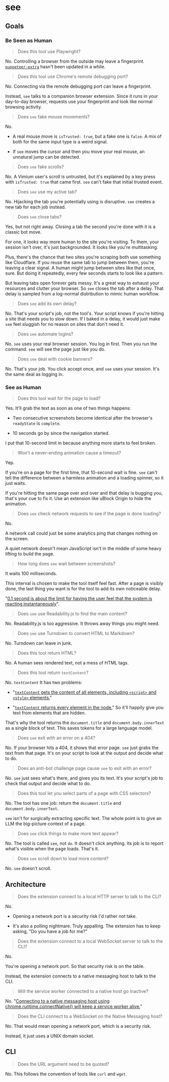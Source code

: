 # see

## Goals

### Be Seen as Human

> Does this tool use Playwright?

No. Controlling a browser from the outside may leave a fingerprint. [`puppeteer-extra`](https://github.com/berstend/puppeteer-extra) hasn't been updated in a while.

> Does this tool use Chrome's remote debugging port?

No. Connecting via the remote debugging port can leave a fingerprint.

Instead, `see` talks to a companion browser extension. Since it runs in your day-to-day browser, requests use your fingerprint and look like normal browsing activity.

> Does `see` fake mouse movements?

No.

- A real mouse move is `isTrusted: true`, but a fake one is `false`. A mix of both for the same input type is a weird signal.

- If `see` moves the cursor and then you move your real mouse, an unnatural jump can be detected.

> Does `see` fake scrolls?

No. A Vimium user's scroll is untrusted, but it's explained by a key press with `isTrusted: true` that came first. `see` can't fake that initial trusted event.

> Does `see` use my active tab?

No. Hijacking the tab you're potentially using is disruptive. `see` creates a new tab for each job instead.

> Does `see` close tabs?

Yes, but not right away. Closing a tab the second you're done with it is a classic bot move.

For one, it looks way more human to the site you're visiting. To them, your session isn't over, it's just backgrounded. It looks like you're multitasking.

Plus, there's the chance that two sites you're scraping both use something like Cloudflare. If you reuse the same tab to jump between them, you're leaving a clear signal. A human might jump between sites like that once, sure. But doing it repeatedly, every few seconds starts to look like a pattern.

But leaving tabs open forever gets messy. It's a great way to exhaust your resources and clutter your browser. So `see` closes the tab after a delay. That delay is sampled from a log-normal distribution to mimic human workflow.

> Does `see` add its own delay?

No. That's your script's job, not the tool's. Your script knows if you're hitting a site that needs you to slow down. If I baked in a delay, it would just make `see` feel sluggish for no reason on sites that don't need it.

> Does `see` automate logins?

No. `see` uses your real browser session. You log in first. Then you run the command. `see` will see the page just like you do.

> Does `see` deal with cookie banners?

No. That's your job. You click accept once, and `see` uses your session. It's the same deal as logging in.

### See as Human

> Does this tool wait for the page to load?

Yes. It'll grab the text as soon as one of two things happens:

- Two consecutive screenshots become identical after the browser's `readyState` is `complete`.

- 10 seconds go by since the navigation started.

I put that 10-second limit in because anything more starts to feel broken.

> Won't a never-ending animation cause a timeout?

Yep.

If you're on a page for the first time, that 10-second wait is fine. `see` can't tell the difference between a harmless animation and a loading spinner, so it just waits.

If you're hitting the same page over and over and that delay is bugging you, that's your cue to fix it. Use an extension like uBlock Origin to hide the animation.

> Does `see` check network requests to see if the page is done loading?

No.

A network call could just be some analytics ping that changes nothing on the screen.

A quiet network doesn't mean JavaScript isn't in the middle of some heavy lifting to build the page.

> How long does `see` wait between screenshots?

It waits 100 milliseconds.

This interval is chosen to make the tool itself feel fast. After a page is visibly done, the last thing you want is for the tool to add its own noticeable delay.

"[0.1 second is about the limit for having the user feel that the system is reacting instantaneously](https://www.nngroup.com/articles/response-times-3-important-limits/#:~:text=0.1%20second%20is%20about%20the%20limit%20for%20having%20the%20user%20feel%20that%20the%20system%20is%20reacting%20instantaneously)".

> Does `see` use Readability.js to find the main content?

No. Readability.js is too aggressive. It throws away things you might need.

> Does `see` use Turndown to convert HTML to Markdown?

No. Turndown can leave in junk.

> Does this tool return HTML?

No. A human sees rendered text, not a mess of HTML tags.

> Does this tool return `textContent`?

No. `textContent` It has two problems:

- "[`textContent` gets the content of all elements, including `<script>` and `<style>` elements.](https://developer.mozilla.org/en-US/docs/Web/API/Node/textContent#:~:text=textContent%20gets%20the%20content%20of%20all%20elements%2C%20including%20%3Cscript%3E%20and%20%3Cstyle%3E%20elements.)"

- "[`textContent` returns every element in the node.](https://developer.mozilla.org/en-US/docs/Web/API/Node/textContent#:~:text=textContent%20returns%20every%20element%20in%20the%20node.)" So it'll happily give you text from elements that are hidden.

That's why the tool returns the `document.title` and `document.body.innerText` as a single block of text. This saves tokens for a large language model.

> Does `see` exit with an error on a 404?

No. If your browser hits a 404, it shows that error page. `see` just grabs the text from that page. It's on your script to look at the output and decide what to do.

> Does an anti-bot challenge page cause `see` to exit with an error?

No. `see` just sees what's there, and gives you its text. It's your script's job to check that output and decide what to do.

> Does this tool let you select parts of a page with CSS selectors?

No. The tool has one job: return the `document.title` and `document.body.innerText`.

`see` isn't for surgically extracting specific text. The whole point is to give an LLM the big-picture context of a page.

> Does `see` click things to make more text appear?

No. The tool is called `see`, not `do`. It doesn't click anything. Its job is to report what's visible when the page loads. That's it.

> Does `see` scroll down to load more content?

No. `see` doesn't scroll.

## Architecture

> Does the extension connect to a local HTTP server to talk to the CLI?

No.

- Opening a network port is a security risk I'd rather not take.

- It's also a polling nightmare. Truly appalling. The extension has to keep asking, "Do you have a job for me?"

> Does the extension connect to a local WebSocket server to talk to the CLI?

No.

You're opening a network port. So that security risk is on the table.

Instead, the extension connects to a native messaging host to talk to the CLI.

> Will the service worker connected to a native host go inactive?

No. "[Connecting to a native messaging host using chrome.runtime.connectNative() will keep a service worker alive.](https://developer.chrome.com/docs/extensions/develop/concepts/service-workers/lifecycle#:~:text=Connecting%20to%20a%20native%20messaging%20host%20using%20chrome.runtime.connectNative()%20will%20keep%20a%20service%20worker%20alive.)"

> Does the CLI connect to a WebSocket on the Native Messaging host?

No. That would mean opening a network port, which is a security risk.

Instead, it just uses a UNIX domain socket.


## CLI

> Does the URL argument need to be quoted?

No. This follows the convention of tools like `curl` and `wget`.
